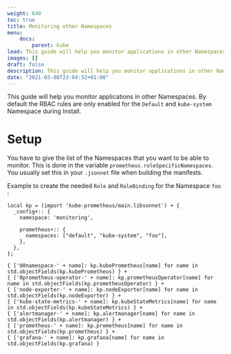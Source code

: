 ```yaml
---
weight: 640
toc: true
title: Monitoring other Namespaces
menu:
    docs:
        parent: kube
lead: This guide will help you monitor applications in other Namespaces.
images: []
draft: false
description: This guide will help you monitor applications in other Namespaces.
date: "2021-03-08T23:04:32+01:00"
---
```


This guide will help you monitor applications in other Namespaces. By default the RBAC rules are only enabled for the `Default` and `kube-system` Namespace during Install.

# Setup

You have to give the list of the Namespaces that you want to be able to monitor.
This is done in the variable `prometheus.roleSpecificNamespaces`. You usually set this in your `.jsonnet` file when building the manifests.

Example to create the needed `Role` and `RoleBinding` for the Namespace `foo` :

```
local kp = (import 'kube-prometheus/main.libsonnet') + {
  _config+:: {
    namespace: 'monitoring',

    prometheus+:: {
      namespaces: ["default", "kube-system", "foo"],
    },
  },
};
 
{ ['00namespace-' + name]: kp.kubePrometheus[name] for name in std.objectFields(kp.kubePrometheus) } +
{ ['0prometheus-operator-' + name]: kp.prometheusOperator[name] for name in std.objectFields(kp.prometheusOperator) } +
{ ['node-exporter-' + name]: kp.nodeExporter[name] for name in std.objectFields(kp.nodeExporter) } +
{ ['kube-state-metrics-' + name]: kp.kubeStateMetrics[name] for name in std.objectFields(kp.kubeStateMetrics) } +
{ ['alertmanager-' + name]: kp.alertmanager[name] for name in std.objectFields(kp.alertmanager) } +
{ ['prometheus-' + name]: kp.prometheus[name] for name in std.objectFields(kp.prometheus) } +
{ ['grafana-' + name]: kp.grafana[name] for name in std.objectFields(kp.grafana) }

```
